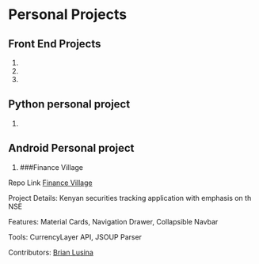 # Personal Projects

## **Front End Projects**

1. 

2. 

3. 

## **Python personal project**

1. 

## **Android Personal project**

1. ###Finance Village

  Repo Link [Finance Village](https://github.com/BrianLusina/FinanceVillage)

  Project Details: Kenyan securities tracking application with emphasis on th NSE

  Features: Material Cards, Navigation Drawer, Collapsible Navbar

  Tools: CurrencyLayer API, JSOUP Parser

  Contributors: [Brian Lusina](https://github.com/BrianLusina/)
